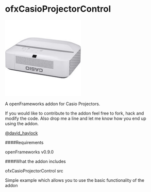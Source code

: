 ofxCasioProjectorControl
===

![addon image](docs/ofxaddons_thumbnail.png)

A openFrameworks addon for Casio Projectors.

If you would like to contribute to the addon feel free to fork, hack and modify the code. Also drop me a line and let me know how you end up using the addon.

[@david_haylock](https://twitter.com/david_haylock)

####Requirements

openFrameworks v0.9.0

####What the addon includes

ofxCasioProjectorControl src

Simple example which allows you to use the basic functionality of the addon